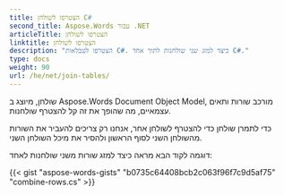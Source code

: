 ```yaml
---
title: הצטרפו לשולחן C#
second_title: Aspose.Words עבור .NET
articleTitle: הצטרפו לשולחן
linktitle: הצטרפו לשולחן
description: "הצטרפו לטבלאות C#. כיצד למזג שני שולחנות לתוך אחד C#."
type: docs
weight: 90
url: /he/net/join-tables/
---
```


שולחן, מיוצג ב Aspose.Words Document Object Model, מורכב שורות ותאים עצמאיים, מה שהופך את זה קל להצטרף שולחנות.

כדי לתמרן שולחן כדי להצטרף לשולחן אחר, אנחנו רק צריכים להעביר את השורות מהשולחן השני לסוף הראשון ולהסיר את מיכל השולחן השני.

דוגמה לקוד הבא מראה כיצד למזג שורות משני שולחנות לאחד:

{{< gist "aspose-words-gists" "b0735c64408bcb2c063f96f7c9d5af75" "combine-rows.cs" >}}
